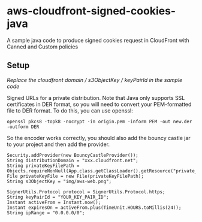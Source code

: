 # aws-cloudfront-signed-cookies-java
A sample java code to produce signed cookies request in CloudFront with Canned and Custom policies

## Setup

*Replace the cloudfront domain / s3ObjectKey /  keyPairId in the sample code*

Signed URLs for a private distribution. Note that Java only supports SSL certificates in DER format, 
so you will need to convert your PEM-formatted file to DER format. To do this, you can use openssl:

```
openssl pkcs8 -topk8 -nocrypt -in origin.pem -inform PEM -out new.der -outform DER
```

So the encoder works correctly, you should also add the bouncy castle jar to your project and then add the provider.

```
Security.addProvider(new BouncyCastleProvider());
String distributionDomain = "xxx.cloudfront.net";
String privateKeyFilePath = Objects.requireNonNull(App.class.getClassLoader().getResource("private_key.der")).getPath();
File privateKeyFile = new File(privateKeyFilePath);
String s3ObjectKey = "img/aws-web.png";

SignerUtils.Protocol protocol = SignerUtils.Protocol.https;
String keyPairId = "YOUR_KEY_PAIR_ID";
Instant activeFrom = Instant.now();
Instant expiresOn = activeFrom.plus(TimeUnit.HOURS.toMillis(24));
String ipRange = "0.0.0.0/0";
```

